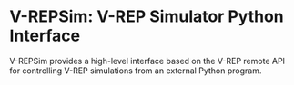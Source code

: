 # V-REPSim: V-REP Simulator Python Interface

V-REPSim provides a high-level interface based on the V-REP remote API for
controlling V-REP simulations from an external Python program.
